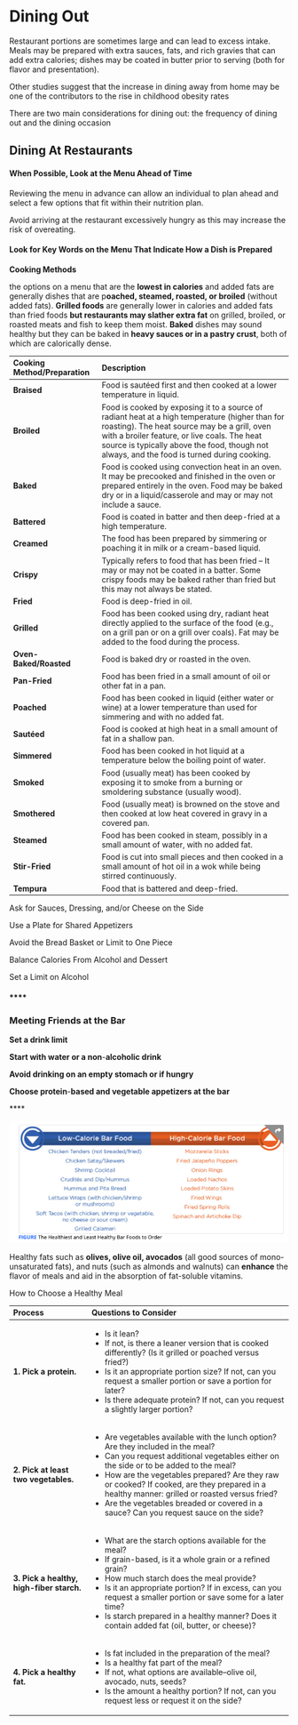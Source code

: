 # Dining Out

Restaurant portions are sometimes large and can lead to excess intake. Meals may be prepared with extra sauces, fats, and rich gravies that can add extra calories; dishes may be coated in butter prior to serving \(both for flavor and presentation\).



Other studies suggest that the increase in dining away from home may be one of the contributors to the rise in childhood obesity rates

There are two main considerations for dining out: the frequency of dining out and the dining occasion



## Dining At Restaurants

#### When Possible, Look at the Menu Ahead of Time

Reviewing the menu in advance can allow an individual to plan ahead and select a few options that fit within their nutrition plan.



Avoid arriving at the restaurant excessively hungry as this may increase the risk of overeating.



#### Look for Key Words on the Menu That Indicate How a Dish is Prepared



**Cooking Methods**

the options on a menu that are the **lowest in calories** and added fats are generally dishes that are p**oached, steamed, roasted, or broiled** \(without added fats\). **Grilled foods** are generally lower in calories and added fats than fried foods **but restaurants may slather extra fat** on grilled, broiled, or roasted meats and fish to keep them moist.  **Baked** dishes may sound healthy but they can be baked in **heavy sauces or in a pastry crust**, both of which are calorically dense.

| **Cooking Method/Preparation** | **Description** |
| :--- | :--- |
| **Braised** | Food is sautéed first and then cooked at a lower temperature in liquid. |
| **Broiled** | Food is cooked by exposing it to a source of radiant heat at a high temperature \(higher than for roasting\). The heat source may be a grill, oven with a broiler feature, or live coals. The heat source is typically above the food, though not always, and the food is turned during cooking. |
| **Baked** | Food is cooked using convection heat in an oven. It may be precooked and finished in the oven or prepared entirely in the oven. Food may be baked dry or in a liquid/casserole and may or may not include a sauce. |
| **Battered** | Food is coated in batter and then deep-fried at a high temperature. |
| **Creamed** | The food has been prepared by simmering or poaching it in milk or a cream-based liquid. |
| **Crispy** | Typically refers to food that has been fried – It may or may not be coated in a batter. Some crispy foods may be baked rather than fried but this may not always be stated. |
| **Fried** | Food is deep-fried in oil. |
| **Grilled** | Food has been cooked using dry, radiant heat directly applied to the surface of the food \(e.g., on a grill pan or on a grill over coals\). Fat may be added to the food during the process. |
| **Oven-Baked/Roasted** | Food is baked dry or roasted in the oven. |
| **Pan-Fried** | Food has been fried in a small amount of oil or other fat in a pan. |
| **Poached** | Food has been cooked in liquid \(either water or wine\) at a lower temperature than used for simmering and with no added fat. |
| **Sautéed** | Food is cooked at high heat in a small amount of fat in a shallow pan. |
| **Simmered** | Food has been cooked in hot liquid at a temperature below the boiling point of water. |
| **Smoked** | Food \(usually meat\) has been cooked by exposing it to smoke from a burning or smoldering substance \(usually wood\). |
| **Smothered** | Food \(usually meat\) is browned on the stove and then cooked at low heat covered in gravy in a covered pan. |
| **Steamed** | Food has been cooked in steam, possibly in a small amount of water, with no added fat. |
| **Stir-Fried** | Food is cut into small pieces and then cooked in a small amount of hot oil in a wok while being stirred continuously. |
| **Tempura** | Food that is battered and deep-fried. |

Ask for Sauces, Dressing, and/or Cheese on the Side

 Use a Plate for Shared Appetizers 

Avoid the Bread Basket or Limit to One Piece 

Balance Calories From Alcohol and Dessert 

Set a Limit on Alcohol

#### \*\*\*\*

### Meeting Friends at the Bar

**Set a drink limit**

**Start with water or a non**-**alcoholic drink**

**Avoid drinking on an empty stomach or if hungry**

**Choose protein**-**based and vegetable appetizers at the bar**

\*\*\*\*

![](../.gitbook/assets/screen-shot-2021-02-09-at-2.54.47-pm.png)



Healthy fats such as **olives, olive oil, avocados** \(all good sources of mono-unsaturated fats\), and nuts \(such as almonds and walnuts\) can **enhance** the flavor of meals and aid in the absorption of fat-soluble vitamins.

How to Choose a Healthy Meal

<table>
  <thead>
    <tr>
      <th style="text-align:left"><b>Process</b>
      </th>
      <th style="text-align:left"><b>Questions to Consider</b>
      </th>
    </tr>
  </thead>
  <tbody>
    <tr>
      <td style="text-align:left"><b>1. Pick a protein.</b>
      </td>
      <td style="text-align:left">
        <ul>
          <li>Is it lean?</li>
          <li>If not, is there a leaner version that is cooked differently? (Is it grilled
            or poached versus fried?)</li>
          <li>Is it an appropriate portion size? If not, can you request a smaller portion
            or save a portion for later?</li>
          <li>Is there adequate protein? If not, can you request a slightly larger portion?</li>
        </ul>
      </td>
    </tr>
    <tr>
      <td style="text-align:left"><b>2. Pick at least two vegetables.</b>
      </td>
      <td style="text-align:left">
        <ul>
          <li>Are vegetables available with the lunch option? Are they included in the
            meal?</li>
          <li>Can you request additional vegetables either on the side or to be added
            to the meal?</li>
          <li>How are the vegetables prepared? Are they raw or cooked? If cooked, are
            they prepared in a healthy manner: grilled or roasted versus fried?</li>
          <li>Are the vegetables breaded or covered in a sauce? Can you request sauce
            on the side?</li>
        </ul>
      </td>
    </tr>
    <tr>
      <td style="text-align:left"><b>3. Pick a healthy, high-fiber starch.</b>
      </td>
      <td style="text-align:left">
        <ul>
          <li>What are the starch options available for the meal?</li>
          <li>If grain-based, is it a whole grain or a refined grain?</li>
          <li>How much starch does the meal provide?</li>
          <li>Is it an appropriate portion? If in excess, can you request a smaller
            portion or save some for a later time?</li>
          <li>Is starch prepared in a healthy manner? Does it contain added fat (oil,
            butter, or cheese)?</li>
        </ul>
      </td>
    </tr>
    <tr>
      <td style="text-align:left"><b>4. Pick a healthy fat.</b>
      </td>
      <td style="text-align:left">
        <ul>
          <li>Is fat included in the preparation of the meal?</li>
          <li>Is a healthy fat part of the meal?</li>
          <li>If not, what options are available&#x2013;olive oil, avocado, nuts, seeds?</li>
          <li>Is the amount a healthy portion? If not, can you request less or request
            it on the side?</li>
        </ul>
      </td>
    </tr>
  </tbody>
</table>

